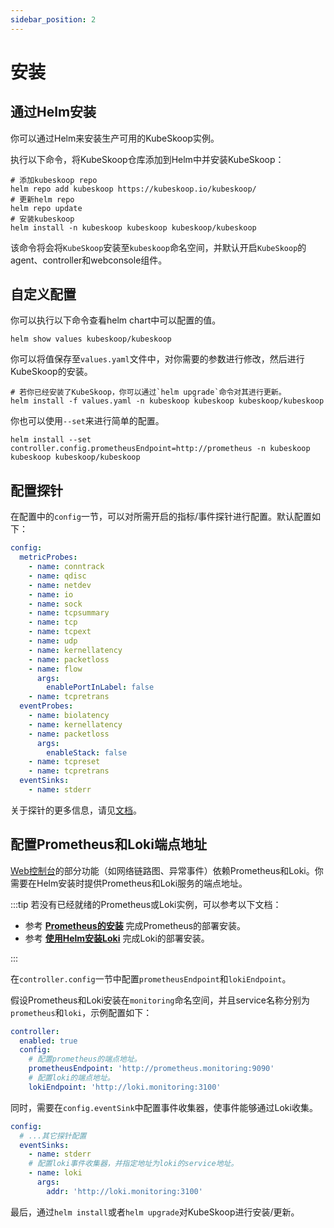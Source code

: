 ```yaml
---
sidebar_position: 2
---
```


# 安装

## 通过Helm安装

你可以通过Helm来安装生产可用的KubeSkoop实例。

执行以下命令，将KubeSkoop仓库添加到Helm中并安装KubeSkoop：

```shell
# 添加kubeskoop repo
helm repo add kubeskoop https://kubeskoop.io/kubeskoop/
# 更新helm repo
helm repo update
# 安装kubeskoop
helm install -n kubeskoop kubeskoop kubeskoop/kubeskoop
```

该命令将会将`KubeSkoop`安装至`kubeskoop`命名空间，并默认开启`KubeSkoop`的agent、controller和webconsole组件。

## 自定义配置

你可以执行以下命令查看helm chart中可以配置的值。

```shell
helm show values kubeskoop/kubeskoop
```

你可以将值保存至`values.yaml`文件中，对你需要的参数进行修改，然后进行KubeSkoop的安装。

```shell
# 若你已经安装了KubeSkoop，你可以通过`helm upgrade`命令对其进行更新。
helm install -f values.yaml -n kubeskoop kubeskoop kubeskoop/kubeskoop
```

你也可以使用`--set`来进行简单的配置。

```shell
helm install --set controller.config.prometheusEndpoint=http://prometheus -n kubeskoop kubeskoop kubeskoop/kubeskoop
```

## 配置探针

在配置中的`config`一节，可以对所需开启的指标/事件探针进行配置。默认配置如下：

```yaml
config:
  metricProbes:
    - name: conntrack
    - name: qdisc
    - name: netdev
    - name: io
    - name: sock
    - name: tcpsummary
    - name: tcp
    - name: tcpext
    - name: udp
    - name: kernellatency
    - name: packetloss
    - name: flow
      args:
        enablePortInLabel: false
    - name: tcpretrans
  eventProbes:
    - name: biolatency
    - name: kernellatency
    - name: packetloss
      args:
        enableStack: false
    - name: tcpreset
    - name: tcpretrans
  eventSinks:
    - name: stderr
```

关于探针的更多信息，请见[文档](../reference/monitoring/probes-metrics-events.md)。

## 配置Prometheus和Loki端点地址

[Web控制台](../guide/web-console.md)的部分功能（如网络链路图、异常事件）依赖Prometheus和Loki。你需要在Helm安装时提供Prometheus和Loki服务的端点地址。

:::tip
若没有已经就绪的Prometheus或Loki实例，可以参考以下文档：

- 参考 **[Prometheus的安装](https://prometheus.io/docs/prometheus/latest/installation/)** 完成Prometheus的部署安装。
- 参考 **[使用Helm安装Loki](https://grafana.com/docs/loki/latest/setup/install/helm/)** 完成Loki的部署安装。

:::

在`controller.config`一节中配置`prometheusEndpoint`和`lokiEndpoint`。

假设Prometheus和Loki安装在`monitoring`命名空间，并且service名称分别为`prometheus`和`loki`，示例配置如下：

```yaml
controller:
  enabled: true
  config:
    # 配置prometheus的端点地址。
    prometheusEndpoint: 'http://prometheus.monitoring:9090'
    # 配置loki的端点地址。
    lokiEndpoint: 'http://loki.monitoring:3100'
```

同时，需要在`config.eventSink`中配置事件收集器，使事件能够通过Loki收集。

```yaml
config:
  # ...其它探针配置
  eventSinks:
    - name: stderr
    # 配置loki事件收集器，并指定地址为loki的service地址。
    - name: loki
      args:
        addr: 'http://loki.monitoring:3100'
```

最后，通过`helm install`或者`helm upgrade`对KubeSkoop进行安装/更新。

